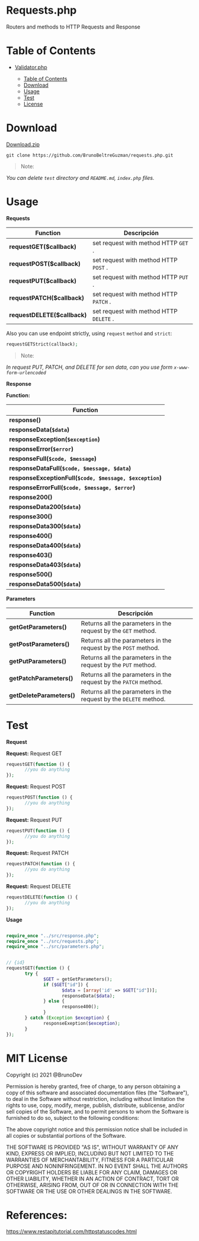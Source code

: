 # Requests.php

Routers and methods to HTTP Requests and Response

# Table of Contents

- [Validator.php](#validator.php)

     - [Table of Contents](#Table-of-Contents)
     - [Download](#Download)
     - [Usage](#Usage)
     - [Test](#Test)
     - [License](#License)

# Download
[Download.zip](https://github.com/BrunoBeltreGuzman/requests.php/archive/refs/heads/main.zip)
```console
git clone https://github.com/BrunoBeltreGuzman/requests.php.git
```
> Note:
>
_You can delete `test` directory and `README.md`, `index.php` files._

# Usage

**Requests**

| Function                     | Descripción                             |
| ---------------------------- | --------------------------------------- |
| **requestGET($callback)**    | set request with method HTTP `GET` .    |
| **requestPOST($callback)**   | set request with method HTTP `POST` .   |
| **requestPUT($callback)**    | set request with method HTTP `PUT` .    |
| **requestPATCH($callback)**  | set request with method HTTP `PATCH` .  |
| **requestDELETE($callback)** | set request with method HTTP `DELETE` . |

Also you can use endpoint strictly, using `request` `method` and `strict`:

```PHP
requestGETStrict(callback);
```
> Note:
>
_In request PUT, PATCH, and DELETE for sen data, can you use form `x-www-form-urlencoded`_

**Response**

**Function:**

| Function                                                 |
| -------------------------------------------------------- |
| **response()**                                           |
| **responseData(`$data`)**                                |
| **responseException(`$exception`)**                      |
| **responseError(`$error`)**                              |
| **responseFull(`$code, $message`)**                      |
| **responseDataFull(`$code, $message, $data`)**           |
| **responseExceptionFull(`$code, $message, $exception`)** |
| **responseErrorFull(`$code, $message, $error`)**         |
| **response200()**                                        |
| **responseData200(`$data`)**                             |
| **response300()**                                        |
| **responseData300(`$data`)**                             |
| **response400()**                                        |
| **responseData400(`$data`)**                             |
| **response403()**                                        |
| **responseData403(`$data`)**                             |
| **response500()**                                        |
| **responseData500(`$data`)**                             |

**Parameters**

| Function                  | Descripción                                                       |
| ------------------------- | ----------------------------------------------------------------- |
| **getGetParameters()**    | Returns all the parameters in the request by the `GET` method.    |
| **getPostParameters()**   | Returns all the parameters in the request by the `POST` method.   |
| **getPutParameters()**    | Returns all the parameters in the request by the `PUT` method.    |
| **getPatchParameters()**  | Returns all the parameters in the request by the `PATCH` method.  |
| **getDeleteParameters()** | Returns all the parameters in the request by the `DELETE` method. |

# Test

**Request**

**Request:** Request GET

```php
requestGET(function () {
       //you do anything
});
```

**Request:** Request POST

```php
requestPOST(function () {
       //you do anything
});
```

**Request:** Request PUT

```php
requestPUT(function () {
       //you do anything
});
```

**Request:** Request PATCH

```php
requestPATCH(function () {
       //you do anything
});
```

**Request:** Request DELETE

```php
requestDELETE(function () {
       //you do anything
});
```

**Usage**

```php

require_once "../src/response.php";
require_once "../src/requests.php";
require_once "../src/parameters.php";


// {id}
requestGET(function () {
       try {
              $GET = getGetParameters();
              if ($GET["id"]) {
                     $data = [array('id' => $GET["id"])];
                     responseData($data);
              } else {
                     response400();
              }
       } catch (Exception $exception) {
              responseExeption($exception);
       }
});

```

# MIT License

Copyright (c) 2021 @BrunoDev

Permission is hereby granted, free of charge, to any person obtaining a copy
of this software and associated documentation files (the "Software"), to deal
in the Software without restriction, including without limitation the rights
to use, copy, modify, merge, publish, distribute, sublicense, and/or sell
copies of the Software, and to permit persons to whom the Software is
furnished to do so, subject to the following conditions:

The above copyright notice and this permission notice shall be included in all
copies or substantial portions of the Software.

THE SOFTWARE IS PROVIDED "AS IS", WITHOUT WARRANTY OF ANY KIND, EXPRESS OR
IMPLIED, INCLUDING BUT NOT LIMITED TO THE WARRANTIES OF MERCHANTABILITY,
FITNESS FOR A PARTICULAR PURPOSE AND NONINFRINGEMENT. IN NO EVENT SHALL THE
AUTHORS OR COPYRIGHT HOLDERS BE LIABLE FOR ANY CLAIM, DAMAGES OR OTHER
LIABILITY, WHETHER IN AN ACTION OF CONTRACT, TORT OR OTHERWISE, ARISING FROM,
OUT OF OR IN CONNECTION WITH THE SOFTWARE OR THE USE OR OTHER DEALINGS IN THE
SOFTWARE.

# References:

https://www.restapitutorial.com/httpstatuscodes.html
